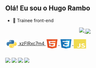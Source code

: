 ## Olá! Eu sou o Hugo Rambo

- 🌱 Trainee front-end


<div align="center">
  <a href="https://github.com/HugoRambo">
  <img height="180em" src="https://github-readme-stats.vercel.app/api?username=HugoRambo&show_icons=true&theme=dark&include_all_commits=true&count_private=true"/>
  <img align ="center" img height="180em" src="https://github-readme-stats.vercel.app/api/top-langs/?username=HugoRambo&layout=compact&langs_count=7&theme=dark"/>
</div>
<div style="display: inline_block"><br>
  <img align="center" alt="hugo-Python" height="30" width="40" src="https://raw.githubusercontent.com/devicons/devicon/master/icons/python/python-original.svg"> xzFlRxc7m4
  <img align="center" alt="hugo-HTML" height="30" width="40" src="https://raw.githubusercontent.com/devicons/devicon/master/icons/html5/html5-original.svg">
  <img align="center" alt="hugo-CSS" height="30" width="40" src="https://raw.githubusercontent.com/devicons/devicon/master/icons/css3/css3-original.svg">
  <img align="center" alt="hugo-Js" height="30" width="40" src="https://raw.githubusercontent.com/devicons/devicon/master/icons/javascript/javascript-plain.svg">
</div>
 
 ##
  
  
<div>
  <a href="https://www.linkedin.com/in/hugo-rambo-6aba241b0/" target="_blank"><img src="https://img.shields.io/badge/-LinkedIn-%230077B5?style=for-the-badge&logo=linkedin&logoColor=white" target="_blank"></a> 
  <a href = "mailto:hugo.rambo@hotmail.com"><img src="https://img.shields.io/badge/-hotmail-%23333?style=for-the-badge&logo=E-mail&logoColor=white" target="_blank"></a>
  <a href="https://discord.com/channels/939124801061138462/939124801061138465" target="_blank"><img src="https://img.shields.io/badge/Discord-7289DA?style=for-the-badge&logo=discord&logoColor=white" target="_blank"></a> 
 <a href="https://wa.me/qr/WTHEE4LB7Y2JD1" target="_black"><img src="https://img.shields.io/badge/whatsApp-25D366?style=for-the-badge&logo=whatsapp&logoColor=white" target=_black></a>
  
  </div>
